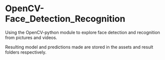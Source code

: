 # OpenCV-Face_Detection_Recognition
Using the OpenCV-python module to explore face detection and recognition from pictures and videos.

Resulting model and predictions made are stored in the assets and result folders respectively.
